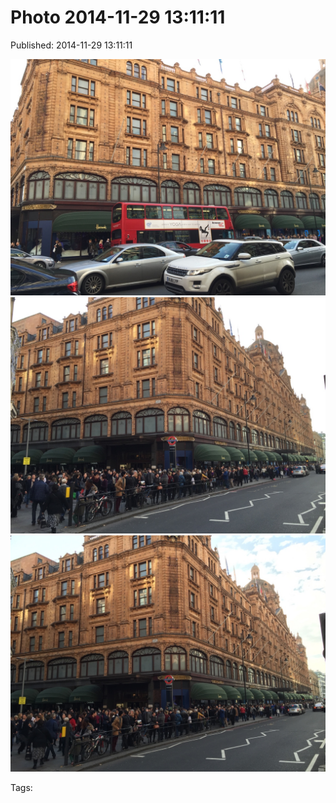 
# Photo 2014-11-29 13:11:11

Published: 2014-11-29 13:11:11

![](103886210632-0.jpg)
![](103886210632-1.jpg)
![](103886210632-2.jpg)

Tags: 
